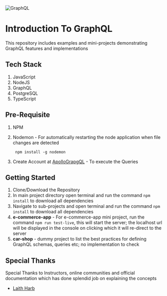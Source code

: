 <img src="https://cdn.codersociety.com/uploads/graphql-reasons.png" alt="GraphQL"/>

# Introduction To GraphQL

This repository includes examples and mini-projects demonstrating GraphQL features and implementations

## Tech Stack

1. JavaScript
2. NodeJS
3. GraphQL
4. PostgreSQL
5. TypeScript

## Pre-Requisite

1.  NPM

2.  Nodemon - For automatically restarting the node application when file changes are detected

         npm install -g nodemon

3.  Create Account at [ApolloGrapgQL](https://studio.apollographql.com/login?from=%2F) - To execute the Queries

## Getting Started

1. Clone/Download the Repository
2. In main project directory open terminal and run the command `npm install` to download all dependencies
3. Navigate to sub-projects and open terminal and run the command `npm install` to download all dependencies
4. **e-commerce-app** - For e-commerce-app mini project, run the command `npm run test-live`, this will start the server; the localhost url will be displayed in the console on clicking which it will re-direct to the server
5. **car-shop** - dummy project to list the best practices for defining GraphQL schemas, queries etc; no implementation to check

## Special Thanks

Special Thanks to Instructors, online communities and official documentation which has done splendid job on explaining the concepts

- [Laith Harb](https://www.udemy.com/course/modern-graphql-complete-guide/)
